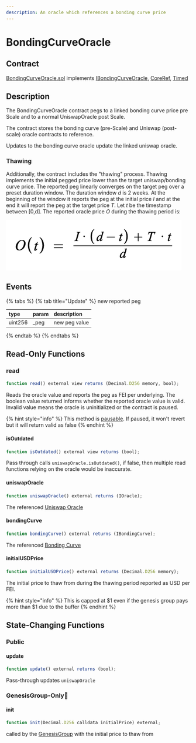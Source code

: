 ```yaml
---
description: An oracle which references a bonding curve price
---
```


# BondingCurveOracle

## Contract

[BondingCurveOracle.sol](https://github.com/fei-protocol/fei-protocol-core/blob/master/contracts/oracle/BondingCurveOracle.sol) implements [IBondingCurveOracle](https://github.com/fei-protocol/fei-protocol-core/blob/master/contracts/oracle/IBondingCurveOracle.sol), [CoreRef](https://github.com/fei-protocol/fei-protocol-core/blob/master/contracts/refs/CoreRef.sol), [Timed](https://github.com/fei-protocol/fei-protocol-core/blob/master/contracts/utils/Timed.sol)

## Description

The BondingCurveOracle contract pegs to a linked bonding curve price pre Scale and to a normal UniswapOracle post Scale.

The contract stores the bonding curve \(pre-Scale\) and Uniswap \(post-scale\) oracle contracts to reference.

Updates to the bonding curve oracle update the linked uniswap oracle.

### Thawing

Additionally, the contract includes the "thawing" process. Thawing implements the initial pegged price lower than the target uniswap/bonding curve price. The reported peg linearly converges on the target peg over a preset duration window. The duration window _d_ is 2 weeks. At the beginning of the window it reports the peg at the initial price _I_ and at the end it will report the peg at the target price _T_. Let _t_ be the timestamp between \[0,d\]. The reported oracle price _O_ during the thawing period is:

![](../../.gitbook/assets/screen-shot-2021-02-14-at-5.23.16-pm.png)

## Events

{% tabs %}
{% tab title="Update" %}
 new reported peg

| type | param | description |
| :--- | :--- | :--- |
| uint256 | \_peg | new peg value |
{% endtab %}
{% endtabs %}

## Read-Only Functions

### read

```javascript
function read() external view returns (Decimal.D256 memory, bool);
```

Reads the oracle value and reports the peg as FEI per underlying. The boolean value returned informs whether the reported oracle value is valid. Invalid value means the oracle is uninitialized or the contract is paused.

{% hint style="info" %}
This method is [pausable](../../governance/fei-guardian.md). If paused, it won't revert but it will return valid as false
{% endhint %}

#### isOutdated

```javascript
function isOutdated() external view returns (bool);
```

Pass through calls `uniswapOracle.isOutdated()`, if false, then multiple read functions relying on the oracle would be inaccurate.

#### uniswapOracle

```javascript
function uniswapOracle() external returns (IOracle);
```

The referenced [Uniswap Oracle](uniswaporacle.md)

#### bondingCurve

```javascript
function bondingCurve() external returns (IBondingCurve);
```

The referenced [Bonding Curve](../bondingcurve/)

#### initialUSDPrice

```javascript
function initialUSDPrice() external returns (Decimal.D256 memory);
```

The initial price to thaw from during the thawing period reported as USD per FEI.

{% hint style="info" %}
This is capped at $1 even if the genesis group pays more than $1 due to the buffer
{% endhint %}

## State-Changing Functions <a id="state-changing-functions"></a>

### Public

#### update

```javascript
function update() external returns (bool);
```

Pass-through updates `uniswapOracle`

### GenesisGroup-Only🚀

#### init

```javascript
function init(Decimal.D256 calldata initialPrice) external;
```

called by the [GenesisGroup](../genesis/genesisgroup.md) with the initial price to thaw from


